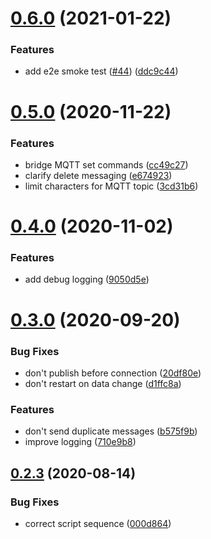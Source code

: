 # [0.6.0](https://github.com/mark-j/Caseta2Mqtt/compare/v0.5.0...v0.6.0) (2021-01-22)


### Features

* add e2e smoke test ([#44](https://github.com/mark-j/Caseta2Mqtt/issues/44)) ([ddc9c44](https://github.com/mark-j/Caseta2Mqtt/commit/ddc9c44fe0c7aabc2d0607b3ae6f4a667e44ecf4))



# [0.5.0](https://github.com/mark-j/Caseta2Mqtt/compare/v0.4.0...v0.5.0) (2020-11-22)


### Features

* bridge MQTT set commands ([cc49c27](https://github.com/mark-j/Caseta2Mqtt/commit/cc49c2742dccf50facbebac6bd0db1e9d3a0efad))
* clarify delete messaging ([e674923](https://github.com/mark-j/Caseta2Mqtt/commit/e6749237b9289d42fe6eb6189f6a27794b74f6c5))
* limit characters for MQTT topic ([3cd31b6](https://github.com/mark-j/Caseta2Mqtt/commit/3cd31b69073e99512180916adef50371d37ab129))



# [0.4.0](https://github.com/mark-j/Caseta2Mqtt/compare/v0.3.0...v0.4.0) (2020-11-02)


### Features

* add debug logging ([9050d5e](https://github.com/mark-j/Caseta2Mqtt/commit/9050d5e06a583ea5f21213ec0990e5c85c5c7662))



# [0.3.0](https://github.com/mark-j/Caseta2Mqtt/compare/v0.2.3...v0.3.0) (2020-09-20)


### Bug Fixes

* don't publish before connection ([20df80e](https://github.com/mark-j/Caseta2Mqtt/commit/20df80e4f2c986f1ce068a115f55308a3f6c8e3c))
* don't restart on data change ([d1ffc8a](https://github.com/mark-j/Caseta2Mqtt/commit/d1ffc8aaf5ef77fc377aced3bd6884c092038467))


### Features

* don't send duplicate messages ([b575f9b](https://github.com/mark-j/Caseta2Mqtt/commit/b575f9b2050ecfc263f861212df2337dedb0d803))
* improve logging ([710e9b8](https://github.com/mark-j/Caseta2Mqtt/commit/710e9b8fd31c5423279e8091fc96f7c9f10359e2))



## [0.2.3](https://github.com/mark-j/Caseta2Mqtt/compare/v0.2.2...v0.2.3) (2020-08-14)


### Bug Fixes

* correct script sequence ([000d864](https://github.com/mark-j/Caseta2Mqtt/commit/000d864e9f6e03ed10f5c78410d2cbe544be7f8b))



